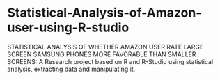 # Statistical-Analysis-of-Amazon-user-using-R-studio
STATISTICAL ANALYSIS OF WHETHER AMAZON USER RATE LARGE SCREEN SAMSUNG PHONES MORE FAVORABLE THAN SMALLER SCREENS: 
A Research project based on R and R-Studio using statistical analysis, extracting data and manipulating it. 
